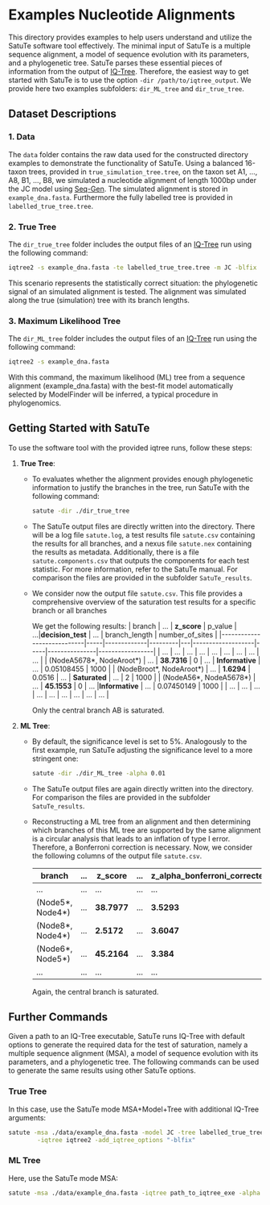 # Examples Nucleotide Alignments

This directory provides examples to help users understand and utilize the SatuTe software tool effectively. The minimal input of SatuTe is a multiple sequence alignment, a model of sequence evolution with its parameters, and a phylogenetic tree. SatuTe parses these essential pieces of information from the output of [IQ-Tree](http://www.iqtree.org/). Therefore, the easiest way to get started with SatuTe is to use the option `-dir /path/to/iqtree_output`.  We provide here two examples subfolders: `dir_ML_tree` and `dir_true_tree`.

## Dataset Descriptions

### 1. Data

The `data` folder contains the raw data used for the constructed directory examples to demonstrate the functionality of SatuTe. Using a balanced 16-taxon trees, provided in `true_simulation_tree.tree`, on the taxon set A1, ..., A8, B1, ..., B8, we simulated a nucleotide alignment of length 1000bp under the JC model using [Seq-Gen](http://tree.bio.ed.ac.uk/software/seqgen/). The simulated alignment is stored in `example_dna.fasta`.  Furthermore the fully labelled tree is provided in `labelled_true_tree.tree`.

### 2. True Tree

The `dir_true_tree` folder includes  the output files of an [IQ-Tree](http://www.iqtree.org/) run using the following command:

```bash
iqtree2 -s example_dna.fasta -te labelled_true_tree.tree -m JC -blfix
```

This scenario represents the statistically correct situation: the phylogenetic signal of an simulated alignment is tested. The alignment was simulated along the true (simulation) tree with its branch lengths.

### 3. Maximum Likelihood Tree

The `dir_ML_tree` folder includes  the output files of an [IQ-Tree](http://www.iqtree.org/) run using the following command:

```bash
iqtree2 -s example_dna.fasta
```

With this command, the  maximum likelihood (ML) tree from a sequence alignment (example_dna.fasta) with the best-fit model automatically selected by ModelFinder will be inferred, a typical procedure in phylogenomics.

## Getting Started with SatuTe

To use the software tool with the provided iqtree runs, follow these steps:

1. **True Tree**:
    - To evaluates whether the alignment provides enough phylogenetic information to justify the branches in the tree, run SatuTe with the following command:

        ```bash
        satute -dir ./dir_true_tree
        ```

    - The SatuTe output files are directly written into the directory. There will be a log file `satute.log`, a test results file `satute.csv` containing the results for all branches, and a nexus file `satute.nex` containing the results as metadata. Additionally, there is a file `satute.components.csv` that outputs the components for each test statistic. For more information, refer to the SatuTe manual. For comparison the files are provided in the subfolder `SatuTe_results`.
    - We consider now the output file `satute.csv`. This file provides a comprehensive overview of the saturation test results for a specific branch or all branches

        We get the following results:
        | branch                       | ... | **z_score** | p_value | ...|**decision_test** | ... | branch_length | number_of_sites |
        |----------------------------|-----|-------------|---------|---|-------------------|-----|---------------|-----------------|
        | ...                        | ... | ...         | ...   | ...  | ...               | ... | ...           | ...             |
        | (NodeA5678*, NodeAroot*)   | ... | **38.7316** | 0   | ...    | **Informative**   | ... | 0.05108455    | 1000            |
        | (NodeBroot*, NodeAroot*)   | ... | **1.6294**  | 0.0516  | ... | **Saturated**     | ... | 2             | 1000            |
        | (NodeA56*, NodeA5678*)     | ... | **45.1553** | 0       | ... |**Informative**   | ... | 0.07450149    | 1000            |
        | ...                        | ... | ...         | ...   | ...  | ...               | ... | ...           | ...             |

        Only the central  branch AB is saturated.

2. **ML Tree**:

     - By default, the significance level is set to 5%. Analogously to the first example, run SatuTe adjusting the significance level to a more stringent one:

         ```bash
         satute -dir ./dir_ML_tree -alpha 0.01
         ```

     - The SatuTe output files are again directly written into the directory.  For comparison the files are provided in the subfolder `SatuTe_results`.
     - Reconstructing a ML tree from an alignment and then determining which branches of this ML tree are supported by the same alignment is a circular analysis that leads to an inflation of type I error. Therefore, a Bonferroni correction is necessary. Now, we consider the following columns of the output file `satute.csv`.

        | branch                       | ... | **z_score** | ... | **z_alpha_bonferroni_corrected** | **decision_bonferroni_corrected** | ... | branch_length | number_of_sites |
        |----------------------------|-----|-------------|-----|-----------------------|----------------------------------|-----|---------------|-----------------|
        | ...                        | ... | ...         | ... | ...                   | ...                              | ... | ...           | ...             |
        | (Node5*, Node4*)           | ... | **38.7977** | ... | **3.5293**            | **Informative**                  | ... | 0.0043852088  | 1000            |
        | (Node8*, Node4*)           | ... | **2.5172**  | ... | **3.6047**            | **Saturated**                    | ... | 2.2904773271  | 1000            |
        | (Node6*, Node5*)           | ... | **45.2164** | ... | **3.384**             | **Informative**                  | ... | 0.0702957449  | 1000            |
        | ...                        | ... | ...         | ... | ...                   | ...                      | ... | ...           | ...             |
  
        Again, the central branch is saturated.

## Further Commands

Given a path to an IQ-Tree executable, SatuTe runs IQ-Tree with default options to generate the required data for the test of saturation, namely  a multiple sequence alignment (MSA), a model of sequence evolution with its parameters, and a phylogenetic tree. The following commands can be used to generate the same results using other SatuTe options.

### True Tree

In this case, use the SatuTe mode  MSA+Model+Tree  with additional IQ-Tree arguments:

```bash
satute -msa ./data/example_dna.fasta -model JC -tree labelled_true_tree.tree \
        -iqtree iqtree2 -add_iqtree_options "-blfix"
```

### ML Tree

Here, use the SatuTe mode MSA:

```bash
satute -msa ./data/example_dna.fasta -iqtree path_to_iqtree_exe -alpha 0.01
```
